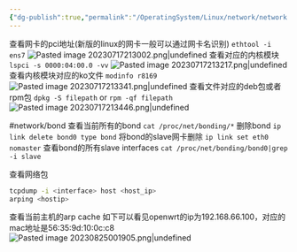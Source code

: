 ```yaml
---
{"dg-publish":true,"permalink":"/OperatingSystem/Linux/network/network card/","noteIcon":"3"}
---
```


查看网卡的pci地址(新版的linux的网卡一般可以通过网卡名识别)
`ethtool -i ens7`
![Pasted image 20230717213002.png|undefined](/img/user/OperatingSystem/Linux/network/pics/Pasted%20image%2020230717213002.png)
查看对应的内核模块
`lspci -s 0000:04:00.0 -vv`
![Pasted image 20230717213217.png|undefined](/img/user/OperatingSystem/Linux/network/pics/Pasted%20image%2020230717213217.png)
查看内核模块对应的ko文件
`modinfo r8169`
![Pasted image 20230717213341.png|undefined](/img/user/OperatingSystem/Linux/network/pics/Pasted%20image%2020230717213341.png)
查看文件对应的deb包或者rpm包
`dpkg -S filepath` or `rpm -qf filepath`
![Pasted image 20230717213446.png|undefined](/img/user/OperatingSystem/Linux/network/pics/Pasted%20image%2020230717213446.png)

#network/bond 
查看当前所有的bond
`cat /proc/net/bonding/*`
删除bond
`ip link delete bond0 type bond`
将bond的slave网卡删除
`ip link set eth0 nomaster`
查看bond的所有slave interfaces
`cat /proc/net/bonding/bond0|grep -i slave`

查看网络包
```bash
tcpdump -i <interface> host <host_ip>
arping <hostip>
```
查看当前主机的arp cache
如下可以看见openwrt的ip为192.168.66.100，对应的mac地址是56:35:9d:10:0c:c8
![Pasted image 20230825001905.png|undefined](/img/user/pics/Pasted%20image%2020230825001905.png)